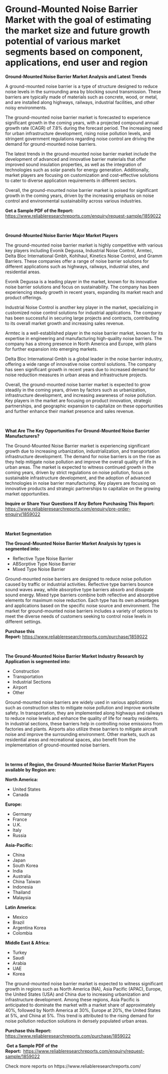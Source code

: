 <p><h1>Ground-Mounted Noise Barrier Market with the goal of estimating the market size and future growth potential of various market segments based on component, applications, end user and region</h1></p><p><strong>Ground-Mounted Noise Barrier Market Analysis and Latest Trends</strong></p>
<p><p>A ground-mounted noise barrier is a type of structure designed to reduce noise levels in the surrounding area by blocking sound transmission. These barriers are typically made of materials such as concrete, wood, or metal, and are installed along highways, railways, industrial facilities, and other noisy environments.</p><p>The ground-mounted noise barrier market is forecasted to experience significant growth in the coming years, with a projected compound annual growth rate (CAGR) of 7.8% during the forecast period. The increasing need for urban infrastructure development, rising noise pollution levels, and stringent government regulations regarding noise control are driving the demand for ground-mounted noise barriers.</p><p>The latest trends in the ground-mounted noise barrier market include the development of advanced and innovative barrier materials that offer improved sound insulation properties, as well as the integration of technologies such as solar panels for energy generation. Additionally, market players are focusing on customization and cost-effective solutions to cater to diverse application requirements in different sectors.</p><p>Overall, the ground-mounted noise barrier market is poised for significant growth in the coming years, driven by the increasing emphasis on noise control and environmental sustainability across various industries.</p></p>
<p><strong>Get a Sample PDF of the Report:&nbsp;</strong> <a href="https://www.reliableresearchreports.com/enquiry/request-sample/1859022">https://www.reliableresearchreports.com/enquiry/request-sample/1859022</a></p>
<p>&nbsp;</p>
<p><strong>Ground-Mounted Noise Barrier Major Market Players</strong></p>
<p><p>The ground-mounted noise barrier market is highly competitive with various key players including Evonik Degussa, Industrial Noise Control, Armtec, Delta Bloc International Gmbh, Kohlhaul, Kinetics Noise Control, and Gramm Barriers. These companies offer a range of noise barrier solutions for different applications such as highways, railways, industrial sites, and residential areas.</p><p>Evonik Degussa is a leading player in the market, known for its innovative noise barrier solutions and focus on sustainability. The company has been experiencing steady growth in recent years, expanding its market reach and product offerings.</p><p>Industrial Noise Control is another key player in the market, specializing in customized noise control solutions for industrial applications. The company has been successful in securing large projects and contracts, contributing to its overall market growth and increasing sales revenue.</p><p>Armtec is a well-established player in the noise barrier market, known for its expertise in engineering and manufacturing high-quality noise barriers. The company has a strong presence in North America and Europe, with plans for further expansion into emerging markets.</p><p>Delta Bloc International Gmbh is a global leader in the noise barrier industry, offering a wide range of innovative noise control solutions. The company has seen significant growth in recent years due to increased demand for noise reduction measures in urban areas and infrastructure projects.</p><p>Overall, the ground-mounted noise barrier market is expected to grow steadily in the coming years, driven by factors such as urbanization, infrastructure development, and increasing awareness of noise pollution. Key players in the market are focusing on product innovation, strategic partnerships, and geographic expansion to capitalize on these opportunities and further enhance their market presence and sales revenue.</p></p>
<p>&nbsp;</p>
<p><strong>What Are The Key Opportunities For Ground-Mounted Noise Barrier Manufacturers?</strong></p>
<p><p>The Ground-Mounted Noise Barrier market is experiencing significant growth due to increasing urbanization, industrialization, and transportation infrastructure development. The demand for noise barriers is on the rise as they help mitigate noise pollution and improve the overall quality of life in urban areas. The market is expected to witness continued growth in the coming years, driven by strict regulations on noise pollution, focus on sustainable infrastructure development, and the adoption of advanced technologies in noise barrier manufacturing. Key players are focusing on innovative products and strategic partnerships to capitalize on the growing market opportunities.</p></p>
<p><strong>Inquire or Share Your Questions If Any Before Purchasing This Report:</strong> <a href="https://www.reliableresearchreports.com/enquiry/pre-order-enquiry/1859022">https://www.reliableresearchreports.com/enquiry/pre-order-enquiry/1859022</a></p>
<p>&nbsp;</p>
<p><strong>Market Segmentation</strong></p>
<p><strong>The Ground-Mounted Noise Barrier Market Analysis by types is segmented into:</strong></p>
<p><ul><li>Reflective Type Noise Barrier</li><li>ABSorptive Type Noise Barrier</li><li>Mixed Type Noise Barrier</li></ul></p>
<p><p>Ground-mounted noise barriers are designed to reduce noise pollution caused by traffic or industrial activities. Reflective type barriers bounce sound waves away, while absorptive type barriers absorb and dissipate sound energy. Mixed type barriers combine both reflective and absorptive elements for maximum noise reduction. Each type has its own advantages and applications based on the specific noise source and environment. The market for ground-mounted noise barriers includes a variety of options to meet the diverse needs of customers seeking to control noise levels in different settings.</p></p>
<p><strong>Purchase this Report:&nbsp;</strong><a href="https://www.reliableresearchreports.com/purchase/1859022">https://www.reliableresearchreports.com/purchase/1859022</a></p>
<p>&nbsp;</p>
<p><strong>The Ground-Mounted Noise Barrier Market Industry Research by Application is segmented into:</strong></p>
<p><ul><li>Construction</li><li>Transportation</li><li>Industrial Sections</li><li>Airport</li><li>Other</li></ul></p>
<p><p>Ground-mounted noise barriers are widely used in various applications such as construction sites to mitigate noise pollution and improve worksite safety. In transportation, they are implemented along highways and railways to reduce noise levels and enhance the quality of life for nearby residents. In industrial sections, these barriers help in controlling noise emissions from factories and plants. Airports also utilize these barriers to mitigate aircraft noise and improve the surrounding environment. Other markets, such as residential areas and recreational spaces, also benefit from the implementation of ground-mounted noise barriers.</p></p>
<p>&nbsp;</p>
<p><strong>In terms of Region, the Ground-Mounted Noise Barrier Market Players available by Region are:</strong></p>
<p>
    <p> <strong> North America: </strong>
        <ul>
            <li>United States</li>
            <li>Canada</li>
        </ul>
        </p> 
    <p> <strong> Europe: </strong>
        <ul>
            <li>Germany</li>
            <li>France</li>
            <li>U.K.</li>
            <li>Italy</li>
            <li>Russia</li>
        </ul>
        </p> 
    <p> <strong> Asia-Pacific: </strong>
        <ul>
            <li>China</li>
            <li>Japan</li>
            <li>South Korea</li>
            <li>India</li>
            <li>Australia</li>
            <li>China Taiwan</li>
            <li>Indonesia</li>
            <li>Thailand</li>
            <li>Malaysia</li>
        </ul>
        </p> 
    <p> <strong> Latin America: </strong>
        <ul>
            <li>Mexico</li>
            <li>Brazil</li>
            <li>Argentina Korea</li>
            <li>Colombia</li>
        </ul>
        </p> 
    <p> <strong> Middle East & Africa: </strong>
        <ul>
            <li>Turkey</li>
            <li>Saudi</li>
            <li>Arabia</li>
            <li>UAE</li>
            <li>Korea</li>
        </ul>
    </p>
    </p>
<p><p>The ground-mounted noise barrier market is expected to witness significant growth in regions such as North America (NA), Asia Pacific (APAC), Europe, the United States (USA) and China due to increasing urbanization and infrastructure development. Among these regions, Asia Pacific is anticipated to dominate the market with a market share of approximately 40%, followed by North America at 30%, Europe at 20%, the United States at 5%, and China at 5%. This trend is attributed to the rising demand for noise pollution reduction solutions in densely populated urban areas.</p></p>
<p><strong>Purchase this Report: </strong><a href="https://www.reliableresearchreports.com/purchase/1859022">https://www.reliableresearchreports.com/purchase/1859022</a></p>
<p>&nbsp;<strong>Get a Sample PDF of the Report:&nbsp;&nbsp;</strong><a href="https://www.reliableresearchreports.com/enquiry/request-sample/1859022">https://www.reliableresearchreports.com/enquiry/request-sample/1859022</a></p>
<p><strong></strong></p>
<p>Check more reports on https://www.reliableresearchreports.com/</p>